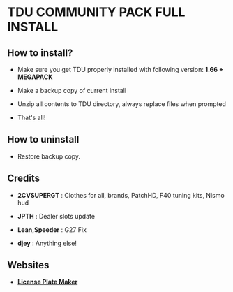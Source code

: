 # TDU COMMUNITY PACK FULL INSTALL

## How to install?

- Make sure you get TDU properly installed with following version: **1.66 + MEGAPACK**

- Make a backup copy of current install

- Unzip all contents to TDU directory, always replace files when prompted

- That's all!

## How to uninstall

- Restore backup copy.

## Credits
- **2CVSUPERGT** : Clothes for all, brands, PatchHD, F40 tuning kits, Nismo hud

- **JPTH** : Dealer slots update

- **Lean,Speeder** : G27 Fix

- **djey** : Anything else!

## Websites
- **[License Plate Maker](http://acme.com/licensemaker/licensemaker.cgi?state=Hawaii&text=2.00A&plate=1991&r=1461579615)**